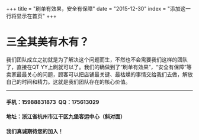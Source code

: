 +++
title = "刷单有效果，安全有保障"
date = "2015-12-30"
index = "添加这一行将显示在首页"
+++

# 三全其美有木有？

我们团队成立之初就是为了解决这个问题而生，不然也不会需要我们这样的团队了，直接在QT YY上刷就可以了。我们的确做到了“刷单有效果”，“安全有保障”等卖家最最关心的问题，顾客可以把店铺最关键、最枯燥的事情交给我们去做，解放自己的时间和精力。这就是我们团队存在的核心价值。

***

#### 手机：15988831873&nbsp;&nbsp;QQ：175613029

#### 地址：浙江省杭州市江干区九堡客运中心（斜对面）

#### 我们真诚期待您的加入！